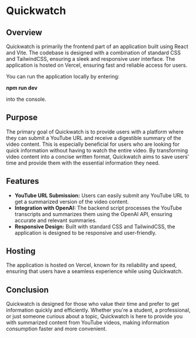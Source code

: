 # Quickwatch

## Overview
Quickwatch is primarily the frontend part of an application built using React and Vite. The codebase is designed with a combination of standard CSS and TailwindCSS, ensuring a sleek and responsive user interface. The application is hosted on Vercel, ensuring fast and reliable access for users.

You can run the application locally by entering:

**npm run dev**

into the console.

## Purpose
The primary goal of Quickwatch is to provide users with a platform where they can submit a YouTube URL and receive a digestible summary of the video content. This is especially beneficial for users who are looking for quick information without having to watch the entire video. By transforming video content into a concise written format, Quickwatch aims to save users' time and provide them with the essential information they need.

## Features
- **YouTube URL Submission:** Users can easily submit any YouTube URL to get a summarized version of the video content.
- **Integration with OpenAI:** The backend script processes the YouTube transcripts and summarizes them using the OpenAI API, ensuring accurate and relevant summaries.
- **Responsive Design:** Built with standard CSS and TailwindCSS, the application is designed to be responsive and user-friendly.


## Hosting
The application is hosted on Vercel, known for its reliability and speed, ensuring that users have a seamless experience while using Quickwatch.

## Conclusion
Quickwatch is designed for those who value their time and prefer to get information quickly and efficiently. Whether you're a student, a professional, or just someone curious about a topic, Quickwatch is here to provide you with summarized content from YouTube videos, making information consumption faster and more convenient.
